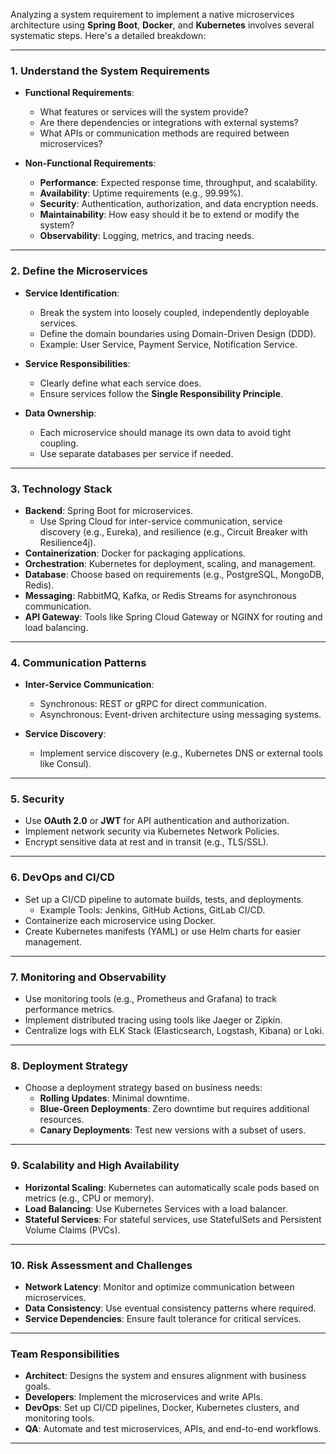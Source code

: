 Analyzing a system requirement to implement a native microservices architecture using **Spring Boot**, **Docker**, and **Kubernetes** involves several systematic steps. Here's a detailed breakdown:

---

### **1. Understand the System Requirements**
- **Functional Requirements**:
    - What features or services will the system provide?
    - Are there dependencies or integrations with external systems?
    - What APIs or communication methods are required between microservices?

- **Non-Functional Requirements**:
    - **Performance**: Expected response time, throughput, and scalability.
    - **Availability**: Uptime requirements (e.g., 99.99%).
    - **Security**: Authentication, authorization, and data encryption needs.
    - **Maintainability**: How easy should it be to extend or modify the system?
    - **Observability**: Logging, metrics, and tracing needs.

---

### **2. Define the Microservices**
- **Service Identification**:
    - Break the system into loosely coupled, independently deployable services.
    - Define the domain boundaries using Domain-Driven Design (DDD).
    - Example: User Service, Payment Service, Notification Service.

- **Service Responsibilities**:
    - Clearly define what each service does.
    - Ensure services follow the **Single Responsibility Principle**.

- **Data Ownership**:
    - Each microservice should manage its own data to avoid tight coupling.
    - Use separate databases per service if needed.

---

### **3. Technology Stack**
- **Backend**: Spring Boot for microservices.
    - Use Spring Cloud for inter-service communication, service discovery (e.g., Eureka), and resilience (e.g., Circuit Breaker with Resilience4j).
- **Containerization**: Docker for packaging applications.
- **Orchestration**: Kubernetes for deployment, scaling, and management.
- **Database**: Choose based on requirements (e.g., PostgreSQL, MongoDB, Redis).
- **Messaging**: RabbitMQ, Kafka, or Redis Streams for asynchronous communication.
- **API Gateway**: Tools like Spring Cloud Gateway or NGINX for routing and load balancing.

---

### **4. Communication Patterns**
- **Inter-Service Communication**:
    - Synchronous: REST or gRPC for direct communication.
    - Asynchronous: Event-driven architecture using messaging systems.

- **Service Discovery**:
    - Implement service discovery (e.g., Kubernetes DNS or external tools like Consul).

---

### **5. Security**
- Use **OAuth 2.0** or **JWT** for API authentication and authorization.
- Implement network security via Kubernetes Network Policies.
- Encrypt sensitive data at rest and in transit (e.g., TLS/SSL).

---

### **6. DevOps and CI/CD**
- Set up a CI/CD pipeline to automate builds, tests, and deployments.
    - Example Tools: Jenkins, GitHub Actions, GitLab CI/CD.
- Containerize each microservice using Docker.
- Create Kubernetes manifests (YAML) or use Helm charts for easier management.

---

### **7. Monitoring and Observability**
- Use monitoring tools (e.g., Prometheus and Grafana) to track performance metrics.
- Implement distributed tracing using tools like Jaeger or Zipkin.
- Centralize logs with ELK Stack (Elasticsearch, Logstash, Kibana) or Loki.

---

### **8. Deployment Strategy**
- Choose a deployment strategy based on business needs:
    - **Rolling Updates**: Minimal downtime.
    - **Blue-Green Deployments**: Zero downtime but requires additional resources.
    - **Canary Deployments**: Test new versions with a subset of users.

---

### **9. Scalability and High Availability**
- **Horizontal Scaling**: Kubernetes can automatically scale pods based on metrics (e.g., CPU or memory).
- **Load Balancing**: Use Kubernetes Services with a load balancer.
- **Stateful Services**: For stateful services, use StatefulSets and Persistent Volume Claims (PVCs).

---

### **10. Risk Assessment and Challenges**
- **Network Latency**: Monitor and optimize communication between microservices.
- **Data Consistency**: Use eventual consistency patterns where required.
- **Service Dependencies**: Ensure fault tolerance for critical services.

---

### Team Responsibilities
- **Architect**: Designs the system and ensures alignment with business goals.
- **Developers**: Implement the microservices and write APIs.
- **DevOps**: Set up CI/CD pipelines, Docker, Kubernetes clusters, and monitoring tools.
- **QA**: Automate and test microservices, APIs, and end-to-end workflows.

---
